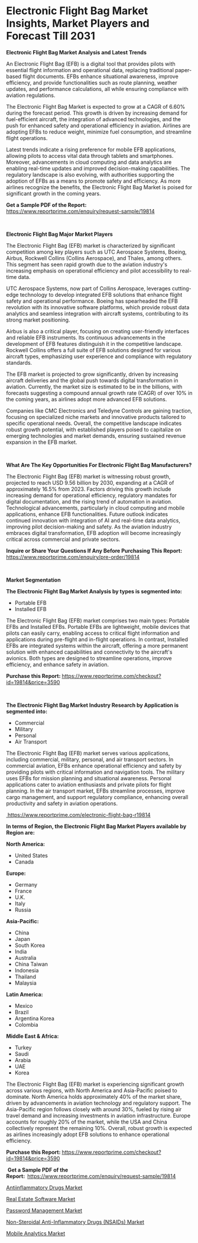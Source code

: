 <p><h1>Electronic Flight Bag Market Insights, Market Players and Forecast Till 2031</h1></p><p><strong>Electronic Flight Bag Market Analysis and Latest Trends</strong></p>
<p><p>An Electronic Flight Bag (EFB) is a digital tool that provides pilots with essential flight information and operational data, replacing traditional paper-based flight documents. EFBs enhance situational awareness, improve efficiency, and provide functionalities such as route planning, weather updates, and performance calculations, all while ensuring compliance with aviation regulations.</p><p>The Electronic Flight Bag Market is expected to grow at a CAGR of 6.60% during the forecast period. This growth is driven by increasing demand for fuel-efficient aircraft, the integration of advanced technologies, and the push for enhanced safety and operational efficiency in aviation. Airlines are adopting EFBs to reduce weight, minimize fuel consumption, and streamline flight operations.</p><p>Latest trends indicate a rising preference for mobile EFB applications, allowing pilots to access vital data through tablets and smartphones. Moreover, advancements in cloud computing and data analytics are enabling real-time updates and improved decision-making capabilities. The regulatory landscape is also evolving, with authorities supporting the adoption of EFBs as a means to promote safety and efficiency. As more airlines recognize the benefits, the Electronic Flight Bag Market is poised for significant growth in the coming years.</p></p>
<p><strong>Get a Sample PDF of the Report:&nbsp;</strong> <a href="https://www.reportprime.com/enquiry/request-sample/19814?utm_campaign=950&utm_medium=2&utm_source=Github&utm_content=ia&utm_term=02122024&utm_id=electronic-flight-bag">https://www.reportprime.com/enquiry/request-sample/19814</a></p>
<p>&nbsp;</p>
<p><strong>Electronic Flight Bag Major Market Players</strong></p>
<p><p>The Electronic Flight Bag (EFB) market is characterized by significant competition among key players such as UTC Aerospace Systems, Boeing, Airbus, Rockwell Collins (Collins Aerospace), and Thales, among others. This segment has seen rapid growth due to the aviation industry's increasing emphasis on operational efficiency and pilot accessibility to real-time data.</p><p>UTC Aerospace Systems, now part of Collins Aerospace, leverages cutting-edge technology to develop integrated EFB solutions that enhance flight safety and operational performance. Boeing has spearheaded the EFB revolution with its innovative software platforms, which provide robust data analytics and seamless integration with aircraft systems, contributing to its strong market positioning.</p><p>Airbus is also a critical player, focusing on creating user-friendly interfaces and reliable EFB instruments. Its continuous advancements in the development of EFB features distinguish it in the competitive landscape. Rockwell Collins offers a full suite of EFB solutions designed for various aircraft types, emphasizing user experience and compliance with regulatory standards.</p><p>The EFB market is projected to grow significantly, driven by increasing aircraft deliveries and the global push towards digital transformation in aviation. Currently, the market size is estimated to be in the billions, with forecasts suggesting a compound annual growth rate (CAGR) of over 10% in the coming years, as airlines adopt more advanced EFB solutions.</p><p>Companies like CMC Electronics and Teledyne Controls are gaining traction, focusing on specialized niche markets and innovative products tailored to specific operational needs. Overall, the competitive landscape indicates robust growth potential, with established players poised to capitalize on emerging technologies and market demands, ensuring sustained revenue expansion in the EFB market.</p></p>
<p>&nbsp;</p>
<p><strong>What Are The Key Opportunities For Electronic Flight Bag Manufacturers?</strong></p>
<p><p>The Electronic Flight Bag (EFB) market is witnessing robust growth, projected to reach USD 9.56 billion by 2030, expanding at a CAGR of approximately 16.5% from 2023. Factors driving this growth include increasing demand for operational efficiency, regulatory mandates for digital documentation, and the rising trend of automation in aviation. Technological advancements, particularly in cloud computing and mobile applications, enhance EFB functionalities. Future outlook indicates continued innovation with integration of AI and real-time data analytics, improving pilot decision-making and safety. As the aviation industry embraces digital transformation, EFB adoption will become increasingly critical across commercial and private sectors.</p></p>
<p><strong>Inquire or Share Your Questions If Any Before Purchasing This Report:</strong> <a href="https://www.reportprime.com/enquiry/pre-order/19814?utm_campaign=950&utm_medium=2&utm_source=Github&utm_content=ia&utm_term=02122024&utm_id=electronic-flight-bag">https://www.reportprime.com/enquiry/pre-order/19814</a></p>
<p>&nbsp;</p>
<p><strong>Market Segmentation</strong></p>
<p><strong>The Electronic Flight Bag Market Analysis by types is segmented into:</strong></p>
<p><ul><li>Portable EFB</li><li>Installed EFB</li></ul></p>
<p><p>The Electronic Flight Bag (EFB) market comprises two main types: Portable EFBs and Installed EFBs. Portable EFBs are lightweight, mobile devices that pilots can easily carry, enabling access to critical flight information and applications during pre-flight and in-flight operations. In contrast, Installed EFBs are integrated systems within the aircraft, offering a more permanent solution with enhanced capabilities and connectivity to the aircraft's avionics. Both types are designed to streamline operations, improve efficiency, and enhance safety in aviation.</p></p>
<p><strong>Purchase this Report:&nbsp;</strong><a href="https://www.reportprime.com/checkout?id=19814&price=3590&utm_campaign=950&utm_medium=2&utm_source=Github&utm_content=ia&utm_term=02122024&utm_id=electronic-flight-bag">https://www.reportprime.com/checkout?id=19814&price=3590</a></p>
<p>&nbsp;</p>
<p><strong>The Electronic Flight Bag Market Industry Research by Application is segmented into:</strong></p>
<p><ul><li>Commercial</li><li>Military</li><li>Personal</li><li>Air Transport</li></ul></p>
<p><p>The Electronic Flight Bag (EFB) market serves various applications, including commercial, military, personal, and air transport sectors. In commercial aviation, EFBs enhance operational efficiency and safety by providing pilots with critical information and navigation tools. The military uses EFBs for mission planning and situational awareness. Personal applications cater to aviation enthusiasts and private pilots for flight planning. In the air transport market, EFBs streamline processes, improve cargo management, and support regulatory compliance, enhancing overall productivity and safety in aviation operations.</p></p>
<p><a href="https://www.reportprime.com/electronic-flight-bag-r19814?utm_campaign=950&utm_medium=2&utm_source=Github&utm_content=ia&utm_term=02122024&utm_id=electronic-flight-bag">&nbsp;https://www.reportprime.com/electronic-flight-bag-r19814</a></p>
<p><strong>In terms of Region, the Electronic Flight Bag Market Players available by Region are:</strong></p>
<p>
    <p> <strong> North America: </strong>
        <ul>
            <li>United States</li>
            <li>Canada</li>
        </ul>
        </p> 
    <p> <strong> Europe: </strong>
        <ul>
            <li>Germany</li>
            <li>France</li>
            <li>U.K.</li>
            <li>Italy</li>
            <li>Russia</li>
        </ul>
        </p> 
    <p> <strong> Asia-Pacific: </strong>
        <ul>
            <li>China</li>
            <li>Japan</li>
            <li>South Korea</li>
            <li>India</li>
            <li>Australia</li>
            <li>China Taiwan</li>
            <li>Indonesia</li>
            <li>Thailand</li>
            <li>Malaysia</li>
        </ul>
        </p> 
    <p> <strong> Latin America: </strong>
        <ul>
            <li>Mexico</li>
            <li>Brazil</li>
            <li>Argentina Korea</li>
            <li>Colombia</li>
        </ul>
        </p> 
    <p> <strong> Middle East & Africa: </strong>
        <ul>
            <li>Turkey</li>
            <li>Saudi</li>
            <li>Arabia</li>
            <li>UAE</li>
            <li>Korea</li>
        </ul>
    </p>
    </p>
<p><p>The Electronic Flight Bag (EFB) market is experiencing significant growth across various regions, with North America and Asia-Pacific poised to dominate. North America holds approximately 40% of the market share, driven by advancements in aviation technology and regulatory support. The Asia-Pacific region follows closely with around 30%, fueled by rising air travel demand and increasing investments in aviation infrastructure. Europe accounts for roughly 20% of the market, while the USA and China collectively represent the remaining 10%. Overall, robust growth is expected as airlines increasingly adopt EFB solutions to enhance operational efficiency.</p></p>
<p><strong>Purchase this Report: </strong><a href="https://www.reportprime.com/checkout?id=19814&price=3590&utm_campaign=950&utm_medium=2&utm_source=Github&utm_content=ia&utm_term=02122024&utm_id=electronic-flight-bag">https://www.reportprime.com/checkout?id=19814&price=3590</a></p>
<p>&nbsp;<strong>Get a Sample PDF of the Report:&nbsp;&nbsp;</strong><a href="https://www.reportprime.com/enquiry/request-sample/19814?utm_campaign=950&utm_medium=2&utm_source=Github&utm_content=ia&utm_term=02122024&utm_id=electronic-flight-bag">https://www.reportprime.com/enquiry/request-sample/19814</a></p>
<p><strong></strong></p>
<p><p><a href="https://issuu.com/reportprime-2/docs/antiinflammatory-drugs-market-size-2030.pptx?utm_campaign=950&utm_medium=2&utm_source=Github&utm_content=ia&utm_term=02122024&utm_id=electronic-flight-bag">Antiinflammatory Drugs Market</a></p><p><a href="https://github.com/OlenFleming68/Market-Research-Report-List-1/blob/main/real-estate-software-market.md?utm_campaign=950&utm_medium=2&utm_source=Github&utm_content=ia&utm_term=02122024&utm_id=electronic-flight-bag">Real Estate Software Market</a></p><p><a href="https://www.linkedin.com/pulse/insightful-password-management-market-report-analyzing-industry-slzqe?utm_campaign=950&utm_medium=2&utm_source=Github&utm_content=ia&utm_term=02122024&utm_id=electronic-flight-bag">Password Management Market</a></p><p><a href="https://issuu.com/reportprime-2/docs/non-steroidal-anti-inflammatory-drugs-nsaids-marke?utm_campaign=950&utm_medium=2&utm_source=Github&utm_content=ia&utm_term=02122024&utm_id=electronic-flight-bag">Non-Steroidal Anti-Inflammatory Drugs (NSAIDs) Market</a></p><p><a href="https://github.com/lindaopodray/Market-Research-Report-List-1/blob/main/mobile-analytics-market.md?utm_campaign=950&utm_medium=2&utm_source=Github&utm_content=ia&utm_term=02122024&utm_id=electronic-flight-bag">Mobile Analytics Market</a></p></p>